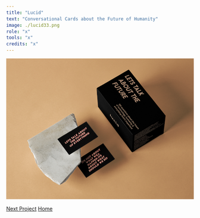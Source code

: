 ```yaml
---
title: "Lucid"
text: "Conversational Cards about the Future of Humanity"
image: ./lucid33.png
role: "x"
tools: "x"
credits: "x"
---
```


![Hero](./5lucid.png)

[Next Project](/replastic)
[Home](/)

